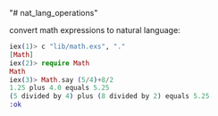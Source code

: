"# nat_lang_operations" 

convert math expressions to natural language:
```elixir
iex(1)> c "lib/math.exs", "."
[Math]
iex(2)> require Math
Math
iex(3)> Math.say (5/4)+8/2
1.25 plus 4.0 equals 5.25
(5 divided by 4) plus (8 divided by 2) equals 5.25
:ok
```